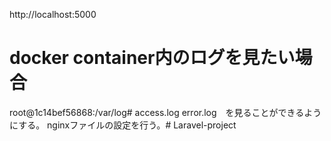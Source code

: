 http://localhost:5000

# docker container内のログを見たい場合
root@1c14bef56868:/var/log#
access.log  error.log　を見ることができるようにする。
nginxファイルの設定を行う。# Laravel-project
